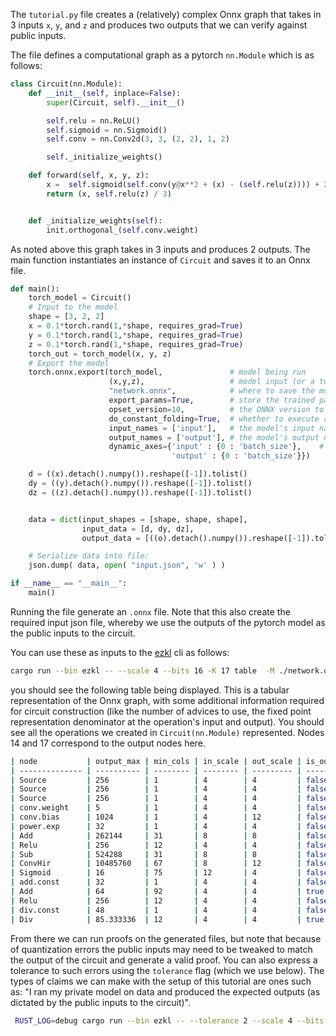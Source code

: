 
The `tutorial.py` file creates a (relatively) complex Onnx graph that takes in 3 inputs `x`, `y`, and `z` and produces two outputs that we can verify against public inputs.

The file defines a computational graph as a pytorch `nn.Module` which is as follows:

```python
class Circuit(nn.Module):
    def __init__(self, inplace=False):
        super(Circuit, self).__init__()

        self.relu = nn.ReLU()
        self.sigmoid = nn.Sigmoid()
        self.conv = nn.Conv2d(3, 3, (2, 2), 1, 2)

        self._initialize_weights()

    def forward(self, x, y, z):
        x =  self.sigmoid(self.conv(y@x**2 + (x) - (self.relu(z)))) + 2
        return (x, self.relu(z) / 3)


    def _initialize_weights(self):
        init.orthogonal_(self.conv.weight)
```

As noted above this graph takes in 3 inputs and produces 2 outputs. The main function instantiates an instance of `Circuit` and saves it to an Onnx file.

```python
def main():
    torch_model = Circuit()
    # Input to the model
    shape = [3, 2, 2]
    x = 0.1*torch.rand(1,*shape, requires_grad=True)
    y = 0.1*torch.rand(1,*shape, requires_grad=True)
    z = 0.1*torch.rand(1,*shape, requires_grad=True)
    torch_out = torch_model(x, y, z)
    # Export the model
    torch.onnx.export(torch_model,               # model being run
                      (x,y,z),                   # model input (or a tuple for multiple inputs)
                      "network.onnx",            # where to save the model (can be a file or file-like object)
                      export_params=True,        # store the trained parameter weights inside the model file
                      opset_version=10,          # the ONNX version to export the model to
                      do_constant_folding=True,  # whether to execute constant folding for optimization
                      input_names = ['input'],   # the model's input names
                      output_names = ['output'], # the model's output names
                      dynamic_axes={'input' : {0 : 'batch_size'},    # variable length axes
                                    'output' : {0 : 'batch_size'}})

    d = ((x).detach().numpy()).reshape([-1]).tolist()
    dy = ((y).detach().numpy()).reshape([-1]).tolist()
    dz = ((z).detach().numpy()).reshape([-1]).tolist()


    data = dict(input_shapes = [shape, shape, shape],
                input_data = [d, dy, dz],
                output_data = [((o).detach().numpy()).reshape([-1]).tolist() for o in torch_out])

    # Serialize data into file:
    json.dump( data, open( "input.json", 'w' ) )

if __name__ == "__main__":
    main()
```
Running the file generate an `.onnx` file. Note that this also create the required input json file, whereby we use the outputs of the pytorch model as the public inputs to the circuit.

You can use these as inputs to the [ezkl](https://github.com/zkonduit/ezkl) cli as follows: 

```bash
cargo run --bin ezkl -- --scale 4 --bits 16 -K 17 table  -M ./network.onnx
```

you should see the following table being displayed. This is a tabular representation of the Onnx graph, with some additional information required for circuit construction (like the number of advices to use, the fixed point representation denominator at the operation's input and output). You should see all the operations we created in `Circuit(nn.Module)` represented. Nodes 14 and 17 correspond to the output nodes here.

```bash
| node           | output_max | min_cols | in_scale | out_scale | is_output | const_value | inputs     | in_dims   | out_dims     | idx  | Bucket |
| -------------- | ---------- | -------- | -------- | --------- | --------- | ----------- | ---------- | --------- | ------------ | ---- | ------ |
| Source         | 256        | 1        | 4        | 4         | false     |             |            |           | [3, 2, 2]    | 0    | 0      |
| Source         | 256        | 1        | 4        | 4         | false     |             |            |           | [3, 2, 2]    | 1    | 0      |
| Source         | 256        | 1        | 4        | 4         | false     |             |            |           | [3, 2, 2]    | 2    | 0      |
| conv.weight    | 5          | 1        | 4        | 4         | false     | [4...]      |            |           | [3, 3, 2, 2] | 3    |        |
| conv.bias      | 1024       | 1        | 4        | 12        | false     | [-1024...]  |            |           | [3]          | 4    |        |
| power.exp      | 32         | 1        | 4        | 4         | false     | [32...]     |            |           | [1]          | 5    |        |
| Add            | 262144     | 31       | 8        | 8         | false     |             | [7, 0]     | [3, 2, 2] | [3, 2, 2]    | 8    | 0      |
| Relu           | 256        | 12       | 4        | 4         | false     |             | [2]        | [3, 2, 2] | [3, 2, 2]    | 9    | 1      |
| Sub            | 524288     | 31       | 8        | 8         | false     |             | [8, 9]     | [3, 2, 2] | [3, 2, 2]    | 10   | 1      |
| ConvHir        | 10485760   | 67       | 8        | 12        | false     |             | [10, 3, 4] | [3, 2, 2] | [3, 5, 5]    | 11   | 1      |
| Sigmoid        | 16         | 75       | 12       | 4         | false     |             | [11]       | [3, 5, 5] | [3, 5, 5]    | 12   | 2      |
| add.const      | 32         | 1        | 4        | 4         | false     | [32...]     |            |           | [1]          | 13   |        |
| Add            | 64         | 92       | 4        | 4         | true      |             | [12, 13]   | [3, 5, 5] | [3, 5, 5]    | 14   | 2      |
| Relu           | 256        | 12       | 4        | 4         | false     |             | [2]        | [3, 2, 2] | [3, 2, 2]    | 15   | 1      |
| div.const      | 48         | 1        | 4        | 4         | false     | [48...]     |            |           | [1]          | 16   |        |
| Div            | 85.333336  | 12       | 4        | 4         | true      |             | [15]       | [3, 2, 2] | [3, 2, 2]    | 17   | 2      |
```

From there we can run proofs on the generated files, but note that because of quantization errors the public inputs may need to be tweaked to match the output of the circuit and generate a valid proof. You can also express a tolerance to such errors using the `tolerance` flag (which we use below). The types of claims we can make with the setup of this tutorial are ones such as: "I ran my private model on data and produced the expected outputs (as dictated by the public inputs to the circuit)".

``` bash
 RUST_LOG=debug cargo run --bin ezkl -- --tolerance 2 --scale 4 --bits 16 -K 17 mock  -D ./input.json -M ./network.onnx
```

